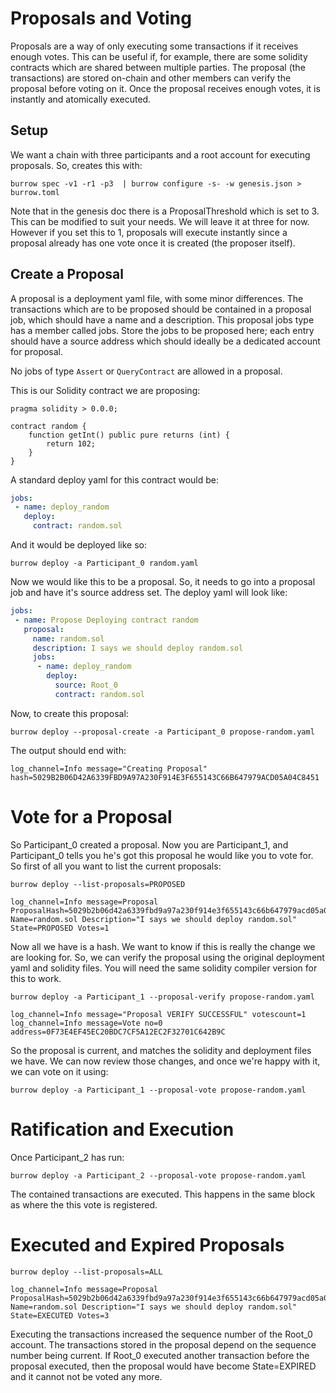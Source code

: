 # Proposals and Voting

Proposals are a way of only executing some transactions if it receives enough votes. This can be 
useful if, for example, there are some solidity contracts which are shared between multiple parties. The proposal
(the transactions) are stored on-chain and other members can verify the proposal before voting on it. Once the
proposal receives enough votes, it is instantly and atomically executed.

## Setup

We want a chain with three participants and a root account for executing proposals. So, creates this with:

```shell
burrow spec -v1 -r1 -p3  | burrow configure -s- -w genesis.json > burrow.toml
```

Note that in the genesis doc there is a ProposalThreshold which is set to 3. This can be modified to suit your
needs. We will leave it at three for now. However if you set this to 1, proposals will execute instantly since
a proposal already has one vote once it is created (the proposer itself).

## Create a Proposal

A proposal is a deployment yaml file, with some minor differences. The transactions which are to be proposed 
should be contained in a proposal job, which should have a name and a description. This proposal jobs type has a 
member called jobs. Store the jobs to be proposed here; each entry should have a source address which should
ideally be a dedicated account for proposal. 

No jobs of type `Assert` or `QueryContract` are allowed in a proposal.

This is our Solidity contract we are proposing:

```solidity
pragma solidity > 0.0.0;

contract random {
	function getInt() public pure returns (int) {
		return 102;
	}
}
```

A standard deploy yaml for this contract would be:

```yaml
jobs:
 - name: deploy_random
   deploy:
     contract: random.sol
```

And it would be deployed like so:

```shell
burrow deploy -a Participant_0 random.yaml 
```

Now we would like this to be a proposal. So, it needs to go into a proposal job and have it's source address
set. The deploy yaml will look like:

```yaml
jobs:
 - name: Propose Deploying contract random
   proposal:
     name: random.sol
     description: I says we should deploy random.sol
     jobs:
      - name: deploy_random
        deploy:
          source: Root_0
          contract: random.sol
```

Now, to create this proposal:

```shell
burrow deploy --proposal-create -a Participant_0 propose-random.yaml 
```

The output should end with:

```shell
log_channel=Info message="Creating Proposal" hash=5029B2B06D42A6339FBD9A97A230F914E3F655143C66B647979ACD05A04C8451
```

# Vote for a Proposal

So Participant_0 created a proposal. Now you are Participant_1, and Participant_0 tells you he's got this proposal
he would like you to vote for. So first of all you want to list the current proposals:

```shell
burrow deploy --list-proposals=PROPOSED
```

```shell
log_channel=Info message=Proposal ProposalHash=5029b2b06d42a6339fbd9a97a230f914e3f655143c66b647979acd05a04c8451 Name=random.sol Description="I says we should deploy random.sol" State=PROPOSED Votes=1
```

Now all we have is a hash. We want to know if this is really the change we are looking for. So, we can verify the proposal using the original deployment yaml and solidity files. You will need the same
solidity compiler version for this to work.

```shell
burrow deploy -a Participant_1 --proposal-verify propose-random.yaml 
```

```shell
log_channel=Info message="Proposal VERIFY SUCCESSFUL" votescount=1
log_channel=Info message=Vote no=0 address=0F73E4EF45EC20BDC7CF5A12EC2F32701C642B9C
```

So the proposal is current, and matches the solidity and deployment files we have. We can now review those changes, and once we're happy with it, we can vote on it using:

```shell
burrow deploy -a Participant_1 --proposal-vote propose-random.yaml 
```

# Ratification and Execution

Once Participant_2 has run:

```shell
burrow deploy -a Participant_2 --proposal-vote propose-random.yaml 
```

The contained transactions are executed. This happens in the same block as where the this vote is registered. 

# Executed and Expired Proposals

```shell
burrow deploy --list-proposals=ALL
```

```shell
log_channel=Info message=Proposal ProposalHash=5029b2b06d42a6339fbd9a97a230f914e3f655143c66b647979acd05a04c8451 Name=random.sol Description="I says we should deploy random.sol" State=EXECUTED Votes=3
```

Executing the transactions increased the sequence number of the Root_0 account. The transactions stored in the proposal
depend on the sequence number being current. If Root_0 executed another transaction before the proposal executed, then
the proposal would have become State=EXPIRED and it cannot not be voted any more.
